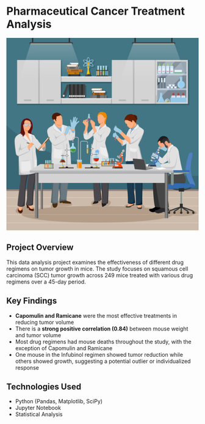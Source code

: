 # Pharmaceutical Cancer Treatment Analysis

![Laboratory Research](images/laboratory_research.jpg)

## Project Overview

This data analysis project examines the effectiveness of different drug regimens on tumor growth in mice. The study focuses on squamous cell carcinoma (SCC) tumor growth across 249 mice treated with various drug regimens over a 45-day period.

## Key Findings

- **Capomulin and Ramicane** were the most effective treatments in reducing tumor volume
- There is a **strong positive correlation (0.84)** between mouse weight and tumor volume
- Most drug regimens had mouse deaths throughout the study, with the exception of Capomulin and Ramicane
- One mouse in the Infubinol regimen showed tumor reduction while others showed growth, suggesting a potential outlier or individualized response

## Technologies Used

- Python (Pandas, Matplotlib, SciPy)
- Jupyter Notebook
- Statistical Analysis
